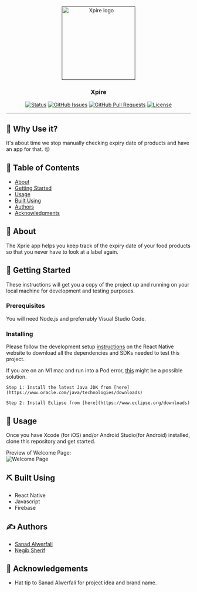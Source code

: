 <p align="center">
  <a href="" rel="noopener">
 <img width=200px height=200px src="docs/assets/xpireLogo.png" alt="Xpire logo"></a>
</p>

<h3 align="center">Xpire</h3>

<div align="center">

[![Status](https://img.shields.io/badge/status-active-success.svg)]()
[![GitHub Issues](https://img.shields.io/github/issues/kylelobo/The-Documentation-Compendium.svg)](https://github.com/kylelobo/The-Documentation-Compendium/issues)
[![GitHub Pull Requests](https://img.shields.io/github/issues-pr/kylelobo/The-Documentation-Compendium.svg)](https://github.com/kylelobo/The-Documentation-Compendium/pulls)
[![License](https://img.shields.io/badge/license-MIT-blue.svg)](/LICENSE)

</div>

---

## 🤔 Why Use it? 

It's about time we stop manually checking expiry date of products and have an app for that. 😛

## 📝 Table of Contents

- [About](#about)
- [Getting Started](#getting_started)
- [Usage](#usage)
- [Built Using](#built_using)
- [Authors](#authors)
- [Acknowledgments](#acknowledgement)

## 🧐 About <a name = "about"></a>

The Xprie app helps you keep track of the expiry date of your food products so that you never have to look at a label again.

## 🏁 Getting Started <a name = "getting_started"></a>

These instructions will get you a copy of the project up and running on your local machine for development and testing purposes.

### Prerequisites

You will need Node.js and preferrably Visual Studio Code.

### Installing

Please follow the development setup [instructions](https://www.oracle.com/java/technologies/downloads) on the React Native website to download all the dependencies and SDKs needed to test this project. 

If you are on an M1 mac and run into a Pod error, [this](https://www.oracle.com/java/technologies/downloads) might be a possible solution.
```
Step 1: Install the latest Java JDK from [here](https://www.oracle.com/java/technologies/downloads)
```

```
Step 2: Install Eclipse from [here](https://www.eclipse.org/downloads)
```

## 🎈 Usage <a name="usage"></a>

Once you have Xcode (for iOS) and/or Android Studio(for Android) installed, clone this repository and get started.  

Preview of Welcome Page: <br> ![Welcome Page](/docs/assets/welcomePage.png "Welcome Page")


## ⛏️ Built Using <a name = "built_using"></a>

- React Native
- Javascript
- Firebase

## ✍️ Authors <a name = "authors"></a>

- [Sanad Alwerfali](https://github.com/SanadAlwerfali) 
- [Negib Sherif](https://github.com/nssherif)

## 🎉 Acknowledgements <a name = "acknowledgement"></a>

- Hat tip to Sanad Alwerfali for project idea and brand name.